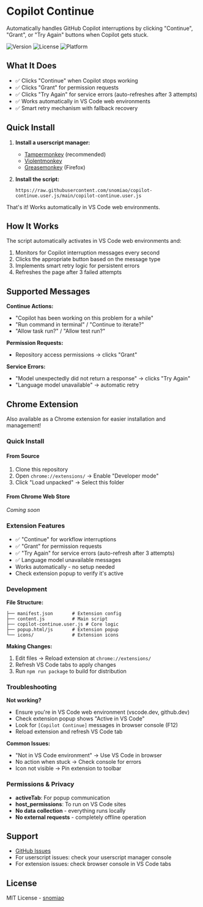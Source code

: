 # Copilot Continue

Automatically handles GitHub Copilot interruptions by clicking "Continue", "Grant", or "Try Again" buttons when Copilot gets stuck.

![Version](https://img.shields.io/badge/version-1.2.2-blue)
![License](https://img.shields.io/badge/license-MIT-green)
![Platform](https://img.shields.io/badge/platform-Chrome%20%7C%20Firefox%20%7C%20Edge%20%7C%20Opera-lightgrey)

## What It Does

- ✅ Clicks "Continue" when Copilot stops working
- ✅ Clicks "Grant" for permission requests
- ✅ Clicks "Try Again" for service errors (auto-refreshes after 3 attempts)
- ✅ Works automatically in VS Code web environments
- ✅ Smart retry mechanism with fallback recovery

## Quick Install

1. **Install a userscript manager:**
   - [Tampermonkey](https://www.tampermonkey.net/) (recommended)
   - [Violentmonkey](https://violentmonkey.github.io/)
   - [Greasemonkey](https://www.greasespot.net/) (Firefox)

2. **Install the script:**
   ```
   https://raw.githubusercontent.com/snomiao/copilot-continue.user.js/main/copilot-continue.user.js
   ```

That's it! Works automatically in VS Code web environments.

## How It Works

The script automatically activates in VS Code web environments and:

1. Monitors for Copilot interruption messages every second
2. Clicks the appropriate button based on the message type
3. Implements smart retry logic for persistent errors
4. Refreshes the page after 3 failed attempts

## Supported Messages

**Continue Actions:**

- "Copilot has been working on this problem for a while"
- "Run command in terminal" / "Continue to iterate?"
- "Allow task run?" / "Allow test run?"

**Permission Requests:**

- Repository access permissions → clicks "Grant"

**Service Errors:**

- "Model unexpectedly did not return a response" → clicks "Try Again"
- "Language model unavailable" → automatic retry

## Chrome Extension

Also available as a Chrome extension for easier installation and management!

### Quick Install

#### From Source

1. Clone this repository
2. Open `chrome://extensions/` → Enable "Developer mode"
3. Click "Load unpacked" → Select this folder

#### From Chrome Web Store

_Coming soon_

### Extension Features

- ✅ "Continue" for workflow interruptions
- ✅ "Grant" for permission requests
- ✅ "Try Again" for service errors (auto-refresh after 3 attempts)
- ✅ Language model unavailable messages
- Works automatically - no setup needed
- Check extension popup to verify it's active

### Development

**File Structure:**

```
├── manifest.json       # Extension config
├── content.js          # Main script
├── copilot-continue.user.js # Core logic
├── popup.html/js       # Extension popup
└── icons/              # Extension icons
```

**Making Changes:**

1. Edit files → Reload extension at `chrome://extensions/`
2. Refresh VS Code tabs to apply changes
3. Run `npm run package` to build for distribution

### Troubleshooting

**Not working?**

- Ensure you're in VS Code web environment (vscode.dev, github.dev)
- Check extension popup shows "Active in VS Code"
- Look for `[Copilot Continue]` messages in browser console (F12)
- Reload extension and refresh VS Code tab

**Common Issues:**

- "Not in VS Code environment" → Use VS Code in browser
- No action when stuck → Check console for errors
- Icon not visible → Pin extension to toolbar

### Permissions & Privacy

- **activeTab**: For popup communication
- **host_permissions**: To run on VS Code sites
- **No data collection** - everything runs locally
- **No external requests** - completely offline operation

## Support

- [GitHub Issues](https://github.com/snomiao/copilot-continue.user.js/issues)
- For userscript issues: check your userscript manager console
- For extension issues: check browser console in VS Code tabs

## License

MIT License - [snomiao](https://snomiao.com)
